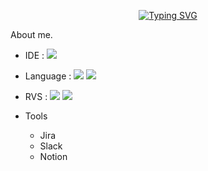 <div align="center">

[![Typing SVG](https://readme-typing-svg.herokuapp.com/?color=6796e5&lines=hi,+i'm+AOSdeveloper&font=Dancing+Script&size=50&center=true&vCenter=true&width=600&height=80)](https://git.io/typing-svg)
<!--font: https://fonts.google.com/specimen/Redressed   Redressed,Festive -->

</div>

<div align="left"
# 안드로이드 Native 개발자 Big-Jeon입니다!

## About me.

* IDE : <img src="https://img.shields.io/badge/Android Studio-34A853?style=flat-square&logo=ANDROID&logoColor=green"/>
     
* Language : <img src="https://img.shields.io/badge/JAVA-FC390E?style=flat-square&logo=Eclipse IDE&logoColor=#FC390E"/>  <img src="https://img.shields.io/badge/Kotlin-7F52FF?style=flat-square&logo=Kotlin&logoColor=#7F52FF"/>
     
* RVS : <img src="https://img.shields.io/badge/GitHub-181717?style=flat-square&logo=GitHub&logoColor=#181717"/>  <img src="https://img.shields.io/badge/Git-F05032?style=flat-square&logo=Git&logoColor=F05032"/>
     
* Tools
   * Jira
   * Slack
   * Notion
</div>
